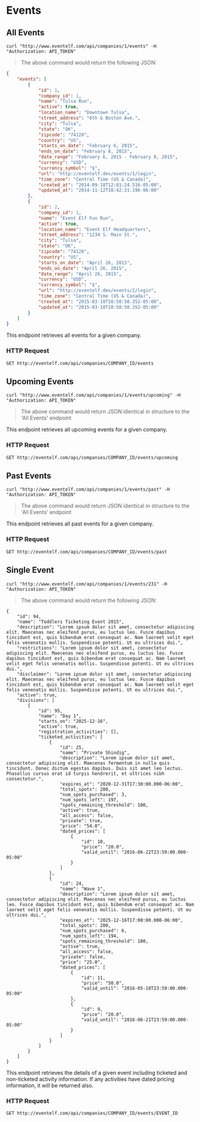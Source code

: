 # Events

## All Events

```shell
curl "http://www.eventelf.com/api/companies/1/events" -H "Authorization: API_TOKEN"
```

> The above command would return the following JSON:

```json
{
	"events": [
		{
			"id": 1,
			"company_id": 1,
			"name": "Tulsa Run",
			"active": true,
			"location_name": "Downtown Tulsa",
			"street_address": "6th & Boston Ave.",
			"city": "Tulsa",
			"state": "OK",
			"zipcode": "74120",
			"country": "US",
			"starts_on_date": "February 6, 2015",
			"ends_on_date": "February 8, 2015",
			"date_range": "February 6, 2015 - February 8, 2015",
			"currency": "USD",
			"currency_symbol": "$",
			"url": "http://eventelf.dev/events/1/login",
			"time_zone": "Central Time (US & Canada)",
			"created_at": "2014-09-18T12:01:24.516-05:00",
			"updated_at": "2014-11-12T10:42:31.196-06:00"
		},
		{
			"id": 2,
			"company_id": 1,
			"name": "Event Elf Fun Run",
			"active": true,
			"location_name": "Event Elf Headquarters",
			"street_address": "1234 S. Main St.",
			"city": "Tulsa",
			"state": "OK",
			"zipcode": "74120",
			"country": "US",
			"starts_on_date": "April 26, 2015",
			"ends_on_date": "April 26, 2015",
			"date_range": "April 26, 2015",
			"currency": "USD",
			"currency_symbol": "$",
			"url": "http://eventelf.dev/events/2/login",
			"time_zone": "Central Time (US & Canada)",
			"created_at": "2015-03-10T10:58:50.352-05:00",
			"updated_at": "2015-03-10T10:58:50.352-05:00"
		}
	]
}
```

This endpoint retrieves all events for a given company.

### HTTP Request

`GET http://eventelf.com/api/companies/COMPANY_ID/events`

## Upcoming Events

```shell
curl "http://www.eventelf.com/api/companies/1/events/upcoming" -H "Authorization: API_TOKEN"
```

> The above command would return JSON identical in structure to the 'All Events' endpoint

This endpoint retrieves all upcoming events for a given company.

### HTTP Request

`GET http://eventelf.com/api/companies/COMPANY_ID/events/upcoming`

## Past Events

```shell
curl "http://www.eventelf.com/api/companies/1/events/past" -H "Authorization: API_TOKEN"
```

> The above command would return JSON identical in structure to the 'All Events' endpoint

This endpoint retrieves all past events for a given company.

### HTTP Request

`GET http://eventelf.com/api/companies/COMPANY_ID/events/past`

## Single Event

```shell
curl "http://www.eventelf.com/api/companies/1/events/231" -H "Authorization: API_TOKEN"
```

> The above command would return the following JSON:

```
{
	"id": 94,
	"name": "Toddlers Ticketing Event 2015",
	"description": "Lorem ipsum dolor sit amet, consectetur adipiscing elit. Maecenas nec eleifend purus, eu luctus leo. Fusce dapibus tincidunt est, quis bibendum erat consequat ac. Nam laoreet velit eget felis venenatis mollis. Suspendisse potenti. Ut eu ultrices dui.",
	"restrictions": "Lorem ipsum dolor sit amet, consectetur adipiscing elit. Maecenas nec eleifend purus, eu luctus leo. Fusce dapibus tincidunt est, quis bibendum erat consequat ac. Nam laoreet velit eget felis venenatis mollis. Suspendisse potenti. Ut eu ultrices dui.",
	"disclaimer": "Lorem ipsum dolor sit amet, consectetur adipiscing elit. Maecenas nec eleifend purus, eu luctus leo. Fusce dapibus tincidunt est, quis bibendum erat consequat ac. Nam laoreet velit eget felis venenatis mollis. Suspendisse potenti. Ut eu ultrices dui.",
	"active": true,
	"divisions": [
		{
			"id": 95,
			"name": "Day 1",
			"starts_on": "2025-12-16",
			"active": true,
			"registration_activities": [],
			"ticketed_activities": [
				{
					"id": 25,
					"name": "Private Shindig",
					"description": "Lorem ipsum dolor sit amet, consectetur adipiscing elit. Maecenas fermentum in nulla quis tincidunt. Donec dictum egestas dapibus. Duis sit amet leo lectus. Phasellus cursus erat id turpis hendrerit, et ultrices nibh consectetur.",
					"expires_at": "2020-12-31T17:30:00.000-06:00",
					"total_spots": 200,
					"num_spots_purchased": 3,
					"num_spots_left": 197,
					"spots_remaining_threshold": 100,
					"active": true,
					"all_access": false,
					"private": true,
					"price": "54.0",
					"dated_prices": [
						{
							"id": 10,
							"price": "20.0",
							"valid_until": "2016-06-22T23:59:00.000-05:00"
						}
					]
				},
				{
					"id": 24,
					"name": "Wave 1",
					"description": "Lorem ipsum dolor sit amet, consectetur adipiscing elit. Maecenas nec eleifend purus, eu luctus leo. Fusce dapibus tincidunt est, quis bibendum erat consequat ac. Nam laoreet velit eget felis venenatis mollis. Suspendisse potenti. Ut eu ultrices dui.",
					"expires_at": "2025-12-16T17:00:00.000-06:00",
					"total_spots": 200,
					"num_spots_purchased": 6,
					"num_spots_left": 194,
					"spots_remaining_threshold": 100,
					"active": true,
					"all_access": false,
					"private": false,
					"price": "25.0",
					"dated_prices": [
						{
							"id": 11,
							"price": "50.0",
							"valid_until": "2016-05-18T23:59:00.000-05:00"
						},
						{
							"id": 9,
							"price": "20.0",
							"valid_until": "2016-06-21T23:59:00.000-05:00"
						}
					]
				}
			]
		}
	]
}
```

This endpoint retrieves the details of a given event including ticketed and non-ticketed activity information. If any activities have dated pricing information, it will be returned also.

### HTTP Request

`GET http://eventelf.com/api/companies/COMPANY_ID/events/EVENT_ID`